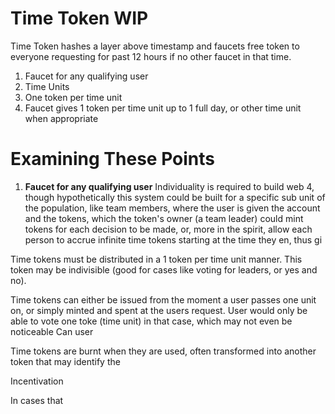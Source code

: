 # Time Token WIP
Time Token hashes a layer above timestamp and faucets free token to everyone requesting for past 12 hours if no other faucet in that time. 

 1. Faucet for any qualifying user
 2. Time Units
3. One token per time unit
 4. Faucet gives 1 token per time unit up to 1 full day, or other time unit when appropriate

# Examining These Points

 1. **Faucet for any qualifying user**
Individuality is required to build web 4, though hypothetically this system could be built for a specific sub unit of the population, like team members, where the user is given the account and the tokens, which the token's owner (a team leader) could mint tokens for each decision to be made, or, more in the spirit, allow each person to accrue infinite time tokens starting at the time they en, thus gi

Time tokens must be distributed in a 1 token per time unit manner. This token may be indivisible (good for cases like voting for leaders, or yes and no). 



Time tokens can either be issued from the moment a user passes one unit on, or simply minted and spent at the users request. User would only be able to vote one toke (time unit) in that case, which may not even be noticeable 
Can user 


Time tokens are burnt when they are used, often transformed into another token that may identify the 




Incentivation

In cases that 
<!--stackedit_data:
eyJoaXN0b3J5IjpbMTU0MTc5NDk5OCwtMTY5OTk5ODIzNCwtMj
U0OTg0ODUyLC0zNDg4MDczNDAsMzg5NTExNDY5LC05MTY3OTY4
NDgsLTgxODE2ODg0NSwxMTQxNjgxMjk1XX0=
-->